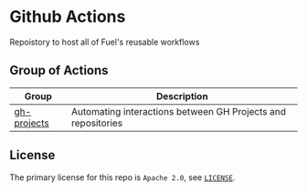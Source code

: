 # Github Actions

Repoistory to host all of Fuel's reusable workflows

## Group of Actions

| Group | Description |
|-|-|
|[gh-projects](./gh-projects/)| Automating interactions between GH Projects and repositories |

## License

The primary license for this repo is `Apache 2.0`, see [`LICENSE`](./LICENSE.md).